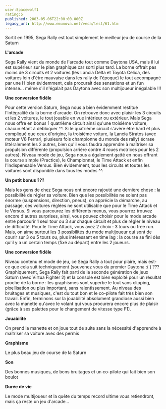 ```yaml
---
user:Spacewolf1
rating:5
published: 2003-05-06T22:00:00.000Z
legacy_url: http://www.emunova.net/veda/test/61.htm
---
```

Sortit en 1995, Sega Rally est tout simplement le meilleur jeu de course de la Saturn  

  

**L'arcade**  

Sega Rally vient du monde de l'arcade tout comme Daytona USA, mais il lui est supérieur sur le plan graphique car sorti plus tard. La borne offrait pas moins de 3 circuits et 2 voitures (les Lancia Delta et Toyota Celica, des voitures loin d'être mauvaise dans les rally de l'époque) le tout accompagné par une H bien évidemment, cela procurait des sensations et un fun intense... même s'il n'égalait pas Daytona avec son multijoueur inégalable !!!  

  

**Une conversion fidèle**  

Pour cette version Saturn, Sega nous a bien évidemment restitué l'intégralité du la borne d'arcade. On retrouve donc avec plaisir les 3 circuits et les 2 voitures, le tout jouable en vue intérieur ou extérieur. Mais Sega nous offre en bonus 1 quatrième circuit ainsi qu'une troisième voiture, chacun étant à débloquer ^^. Si le quatrième circuit s'avère être hard et plus compliqué que ceux d'origine, la troisième voiture, la Lancia Stratos (avec moteur V8 Ferrari, plusieurs fois championne du monde des rally) écrase littéralement les 2 autres, bien qu'il vous faudra apprendre à maîtriser sa propulsion différente (propulsion arrière contre 4 roues motrices pour les 2 autres). Niveau mode de jeu, Sega nous a également gatté en nous offrant la course simple (Practice), le Championnat, le Time Attack et enfin l'indispensable Versus. Bien évidemment, tous les circuits et toutes les voitures sont disponible dans tous les modes ^^.  

  

**Un petit bonus ???**  

Mais les gens de chez Sega nous ont encore rajouté une dernière chose : la possibilité de régler sa voiture. Bien que les possibilités ne soient pas énorme (suspensions, direction, pneus), on apprécie la démarche, au passage, ces voitures réglées ne sont utilisable que pour le Time Attack et le Versus. Si vous parcourez les différents menus, vous pourrez trouvez encore d'autres surprises, ainsi, vous pouvez choisir pour le mode arcade entre parcourir 1 seul tour ou 3 sur chaque circuit et plus de régler le niveau de difficulté. Pour le Time Attack, vous avez 2 choix : 3 tours ou free run. Mais, on aime surtout les 3 possibilités du mode multijoueur qui sont de courir sur 3 ou 5 tours ou, plus intéressant en time lag : la course se fini dès qu'il y a un certain temps (fixé au départ) entre les 2 joueurs.  

  

**Une conversion fidèle**  

Niveau contenu et mode de jeu, ce Sega Rally a tout pour plaire, mais est-ce que cela suit techniquement (souvenez vous du premier Daytona :( ) ??? Graphiquement, Sega Rally fait parti de la seconde génération de jeux Saturn (avec Virtua Fighter 2) et la console est bien exploité pour un résultat proche de la borne : les graphismes sont superbe le tout sans clipping, pixellisation ou plus important, sans ralentissement. Au niveau des bruitages et musiques, c'est du tout bon et le co-pilote fait très bien son travail. Enfin, terminons sur la jouabilité absolument grandiose aussi bien avec la manette qu'avec le volant qui vous procurera encore plus de plaisir (grâce à ses palettes pour le changement de vitesse type F1).  

  

  

**Jouabilité**  

On prend la manette et on joue tout de suite sans la nécessité d'apprendre à maîtriser sa voiture avec des permis  

**Graphisme**  

Le plus beau jeu de course de la Saturn  

**Son**  

Des bonnes musiques, de bons bruitages et un co-pilote qui fait bien son boulot  

**Durée de vie**  

Le mode multijoueur et la quête du temps record ultime vous retiendront, mais ça reste un jeu d'arcade...